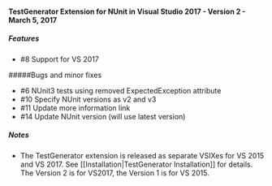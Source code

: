 #### TestGenerator Extension for NUnit in Visual Studio 2017 - Version 2 - March 5, 2017

##### Features
 * #8 Support for VS 2017


 #####Bugs and minor fixes
  * #6 NUnit3 tests using removed ExpectedException attribute
  * #10 Specify NUnit versions as v2 and v3
  * #11 Update more information link
  * #14 Update NUnit version (will use latest version)



##### Notes
 * The TestGenerator extension is released as separate VSIXes for VS 2015 and VS 2017.  See [[Installation|TestGenerator Installation]] for details.  The Version 2 is for VS2017, the Version 1 is for VS 2015. 